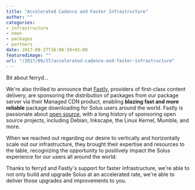 ```yaml
---
title: "Accelerated Cadence and Faster Infrastructure"
author: ""
categories:
- infrastructure
- news
- packages
- partners
date: 2017-09-27T16:08:59+03:00
featuredimage: ""
url: "/2017/09/27/accelerated-cadence-and-faster-infrastructure"
---
```


Bit about ferryd...

We're also thrilled to announce that [Fastly](https://www.fastly.com/), providers of first-class content delivery, are sponsoring the distribution of packages from our package server via their Managed CDN product, enabling **blazing fast and more reliable** package downloading for Solus users around the world. Fastly is passionate about [open source](https://www.fastly.com/open-source/), with a long history of sponsoring open source projects, including Debian, Inkscape, the Linux Kernel, Mumble, and more.

When we reached out regarding our desire to vertically and horizontally scale out our infrastructure, they brought their expertise and resources to the table, recognizing the opportunity to positively impact the Solus experience for our users all around the world.

Thanks to ferryd and Fastly's support for faster infrastructure, we're able to not only build and upgrade Solus at an accelerated rate, we're able to deliver those upgrades and improvements to you.